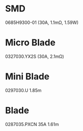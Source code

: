 # SMD

0685H9300-01 (30A, 1.1mΩ, 1.59W)


# Micro Blade
0327030.YX2S (30A, 2.1mΩ)

# Mini Blade
0297030.U 1.85m


# Blade
0287035.PXCN 35A 1.61m